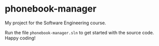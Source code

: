 # phonebook-manager
My project for the Software Engineering course.

Run the file ```phonebook-manager.sln``` to get started with the source code. Happy coding!

